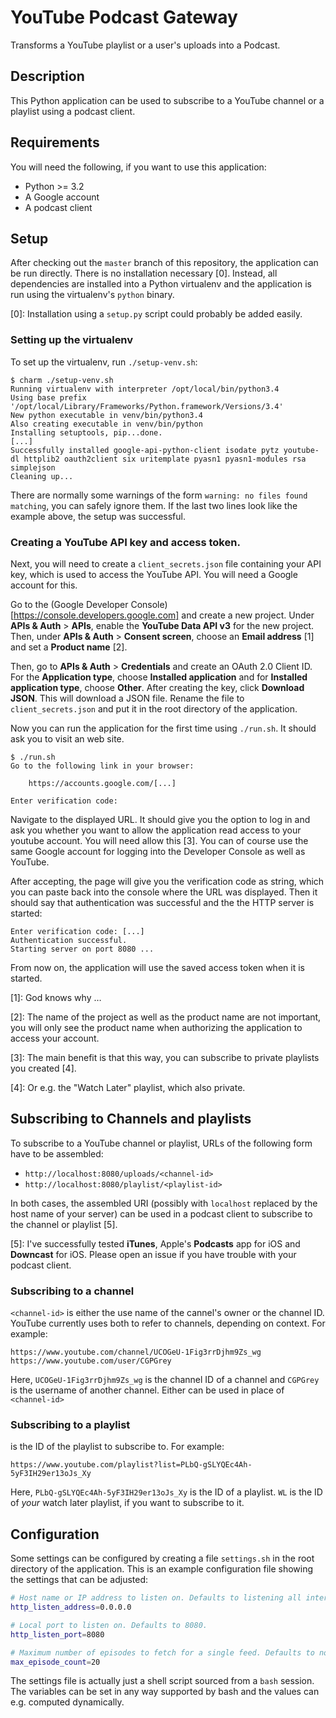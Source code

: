 # YouTube Podcast Gateway

Transforms a YouTube playlist or a user's uploads into a Podcast.


## Description

This Python application can be used to subscribe to a YouTube channel or a playlist using a podcast client.


## Requirements

You will need the following, if you want to use this application:

- Python >= 3.2
- A Google account
- A podcast client


## Setup

After checking out the `master` branch of this repository, the application can be run directly. There is no installation necessary [0]. Instead, all dependencies are installed into a Python virtualenv and the application is run using the virtualenv's `python` binary.

[0]: Installation using a `setup.py` script could probably be added easily.


### Setting up the virtualenv

To set up the virtualenv, run `./setup-venv.sh`:

```
$ charm ./setup-venv.sh 
Running virtualenv with interpreter /opt/local/bin/python3.4
Using base prefix '/opt/local/Library/Frameworks/Python.framework/Versions/3.4'
New python executable in venv/bin/python3.4
Also creating executable in venv/bin/python
Installing setuptools, pip...done.
[...]
Successfully installed google-api-python-client isodate pytz youtube-dl httplib2 oauth2client six uritemplate pyasn1 pyasn1-modules rsa simplejson
Cleaning up...
```

There are normally some warnings of the form `warning: no files found matching`, you can safely ignore them. If the last two lines look like the example above, the setup was successful.


### Creating a YouTube API key and access token.

Next, you will need to create a `client_secrets.json` file containing your API key, which is used to access the YouTube API. You will need a Google account for this.

Go to the (Google Developer Console)[https://console.developers.google.com] and create a new project. Under **APIs & Auth** > **APIs**, enable the **YouTube Data API v3** for the new project. Then, under **APIs & Auth** > **Consent screen**, choose an **Email address** [1] and set a **Product name** [2].

Then, go to **APIs & Auth** > **Credentials** and create an OAuth 2.0 Client ID. For the **Application type**, choose **Installed application** and for **Installed application type**, choose **Other**. After creating the key, click **Download JSON**. This will download a JSON file. Rename the file to `client_secrets.json` and put it in the root directory of the application.

Now you can run the application for the first time using `./run.sh`. It should ask you to visit an web site.

```
$ ./run.sh 
Go to the following link in your browser:

    https://accounts.google.com/[...]

Enter verification code: 
```

Navigate to the displayed URL. It should give you the option to log in and ask you whether you want to allow the application read access to your youtube account. You will need allow this [3]. You can of course use the same Google account for logging into the Developer Console as well as YouTube.

After accepting, the page will give you the verification code as string, which you can paste back into the console where the URL was displayed. Then it should say that authentication was successful and the the HTTP server is started:

```
Enter verification code: [...]
Authentication successful.
Starting server on port 8080 ...
```

From now on, the application will use the saved access token when it is started.

[1]: God knows why …

[2]: The name of the project as well as the product name are not important, you will only see the product name when authorizing the application to access your account.

[3]: The main benefit is that this way, you can subscribe to private playlists you created [4].

[4]: Or e.g. the "Watch Later" playlist, which also private.


## Subscribing to Channels and playlists

To subscribe to a YouTube channel or playlist, URLs of the following form have to be assembled:

- `http://localhost:8080/uploads/<channel-id>`
- `http://localhost:8080/playlist/<playlist-id>`

In both cases, the assembled URI (possibly with `localhost` replaced by the host name of your server) can be used in a podcast client to subscribe to the channel or playlist [5].

[5]: I've successfully tested **iTunes**, Apple's **Podcasts** app for iOS and **Downcast** for iOS. Please open an issue if you have trouble with your podcast client.


### Subscribing to a channel

`<channel-id>` is either the use name of the cannel's owner or the channel ID. YouTube currently uses both to refer to channels, depending on context. For example:

```
https://www.youtube.com/channel/UCOGeU-1Fig3rrDjhm9Zs_wg
https://www.youtube.com/user/CGPGrey
```

Here, `UCOGeU-1Fig3rrDjhm9Zs_wg` is the channel ID of a channel and `CGPGrey` is the username of another channel. Either can be used in place of `<channel-id>`


### Subscribing to a playlist

<playlist-id> is the ID of the playlist to subscribe to. For example:

```
https://www.youtube.com/playlist?list=PLbQ-gSLYQEc4Ah-5yF3IH29er13oJs_Xy
```

Here, `PLbQ-gSLYQEc4Ah-5yF3IH29er13oJs_Xy` is the ID of a playlist. `WL` is the ID of *your* watch later playlist, if you want to subscribe to it.


## Configuration

Some settings can be configured by creating a file `settings.sh` in the root directory of the application. This is an example configuration file showing the settings that can be adjusted:

```sh
# Host name or IP address to listen on. Defaults to listening all interfaces.
http_listen_address=0.0.0.0

# Local port to listen on. Defaults to 8080.
http_listen_port=8080

# Maximum number of episodes to fetch for a single feed. Defaults to no limit.
max_episode_count=20
```

The settings file is actually just a shell script sourced from a `bash` session. The variables can be set in any way supported by bash and the values can e.g. computed dynamically.
